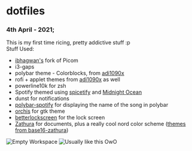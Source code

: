 # dotfiles
### 4th April - 2021; 
This is my first time ricing, pretty addictive stuff :p  
Stuff Used:
- [ibhagwan's](https://github.com/ibhagwan/picom) fork of Picom
- i3-gaps
- polybar theme - Colorblocks, from [adi1090x](https://github.com/adi1090x/polybar-themes) 
- rofi + applet themes from [adi1090x](https://github.com/adi1090x/rofi) as well
- powerline10k for zsh
- Spotify themed using [spicetify](https://github.com/khanhas/spicetify-cli) and [Midnight Ocean](https://github.com/morpheusthewhite/spicetify-themes/wiki/Themes-preview#Material-Ocean)
- dunst for notifications
- [polybar-spotify](https://github.com/Jvanrhijn/polybar-spotify) for displaying the name of the song in polybar
- [orchis](https://github.com/vinceliuice/Orchis-theme) for gtk theme
- [betterlockscreen](https://github.com/pavanjadhaw/betterlockscreen) for the lock screen  
- [Zathura](https://pwmt.org/projects/zathura/) for documents, plus a really cool nord color scheme ([themes from base16-zathura](https://github.com/HaoZeke/base16-zathura))
 
![Empty Workspace](https://github.com/murphodinger/dotfiles/blob/main/Screenshots/rice1_02.png?raw=true)
![Usually like this OwO](https://github.com/murphodinger/dotfiles/blob/main/Screenshots/rice1_03.png?raw=true)
